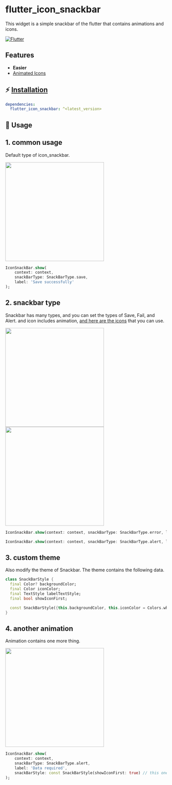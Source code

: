 # flutter_icon_snackbar

This widget is a simple snackbar of the flutter that contains animations and icons.

[![Flutter](https://img.shields.io/badge/Platform-Flutter-blue.svg)](https://flutter.dev/)

## Features

- **Easier**
- [Animated Icons](https://pub.dev/packages/icon_animated)

## ⚡ [Installation](https://flutter.dev/docs/development/packages-and-plugins/using-packages)

```yaml
dependencies:
  flutter_icon_snackbar: ^<latest_version>
```

## 💪 Usage

## 1. common usage

Default type of icon_snackbar.

<img width="308" alt="" src="https://github.com/GiYeongUM/flutter_icon_snackbar/raw/main/images/snackbar_type_1.gif">

``` dart
IconSnackBar.show(
    context: context, 
    snackBarType: SnackBarType.save, 
    label: 'Save successfully'
);
```

## 2. snackbar type

Snackbar has many types, and you can set the types of Save, Fail, and Alert. and icon includes animation, [and here are the icons](https://pub.dev/packages/icon_animated) that you can use.

<img width="308" alt="" src="https://github.com/GiYeongUM/flutter_icon_snackbar/raw/main/images/snackbar_type_2.gif">
<img width="308" alt="" src="https://github.com/GiYeongUM/flutter_icon_snackbar/raw/main/images/snackbar_type_3.gif">

``` dart
IconSnackBar.show(context: context, snackBarType: SnackBarType.error, label: 'Save failed!');
```

``` dart
IconSnackBar.show(context: context, snackBarType: SnackBarType.alert, label: 'Data required');
```

## 3. custom theme

Also modify the theme of Snackbar. The theme contains the following data.

``` dart
class SnackBarStyle {
  final Color? backgroundColor;
  final Color iconColor;
  final TextStyle labelTextStyle;
  final bool showIconFirst;

  const SnackBarStyle({this.backgroundColor, this.iconColor = Colors.white, this.labelTextStyle = const TextStyle(), this.showIconFirst = false});
}
```

## 4. another animation

Animation contains one more thing.

<img width="308" alt="" src="https://github.com/GiYeongUM/flutter_icon_snackbar/raw/main/images/snackbar_type_4.gif">

``` dart
IconSnackBar.show(
    context: context, 
    snackBarType: SnackBarType.alert, 
    label: 'Data required', 
    snackBarStyle: const SnackBarStyle(showIconFirst: true) // this one
);
```



